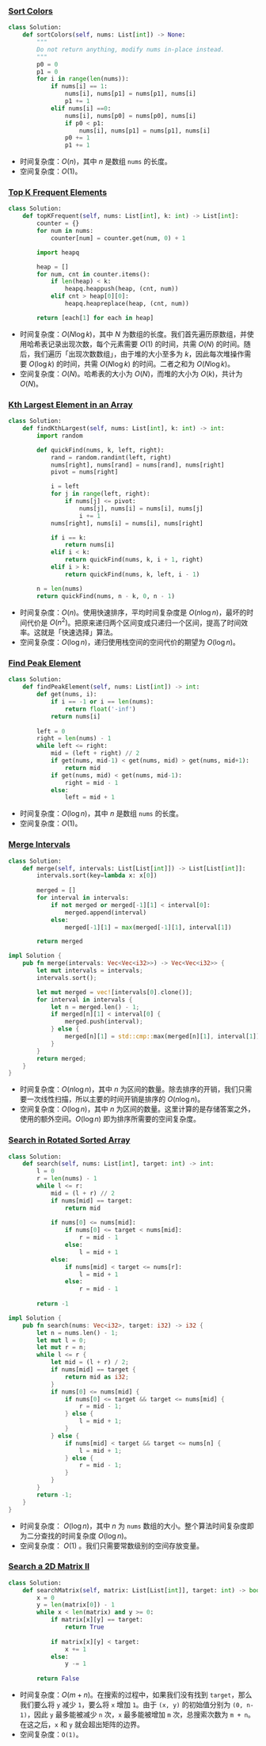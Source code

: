 ### [Sort Colors](https://leetcode.cn/problems/sort-colors/)

```python
class Solution:
    def sortColors(self, nums: List[int]) -> None:
        """
        Do not return anything, modify nums in-place instead.
        """
        p0 = 0
        p1 = 0
        for i in range(len(nums)):
            if nums[i] == 1:
                nums[i], nums[p1] = nums[p1], nums[i]
                p1 += 1
            elif nums[i] ==0:
                nums[i], nums[p0] = nums[p0], nums[i]
                if p0 < p1:
                    nums[i], nums[p1] = nums[p1], nums[i]
                p0 += 1
                p1 += 1
```

* 时间复杂度：$O(n)$，其中 $n$ 是数组 `nums` 的长度。
* 空间复杂度：$O(1)$。

### [Top K Frequent Elements](https://leetcode.cn/problems/top-k-frequent-elements/)

```python
class Solution:
    def topKFrequent(self, nums: List[int], k: int) -> List[int]:
        counter = {}
        for num in nums:
            counter[num] = counter.get(num, 0) + 1

        import heapq

        heap = []
        for num, cnt in counter.items():
            if len(heap) < k:
                heapq.heappush(heap, (cnt, num))
            elif cnt > heap[0][0]:
                heapq.heapreplace(heap, (cnt, num))

        return [each[1] for each in heap]
```

* 时间复杂度：$O(N\log k)$，其中 $N$ 为数组的长度。我们首先遍历原数组，并使用哈希表记录出现次数，每个元素需要 $O(1)$ 的时间，共需 $O(N)$ 的时间。随后，我们遍历「出现次数数组」，由于堆的大小至多为 $k$，因此每次堆操作需要 $O(\log k)$ 的时间，共需 $O(N\log k)$ 的时间。二者之和为 $O(N\log k)$。
* 空间复杂度：$O(N)$。哈希表的大小为 $O(N)$，而堆的大小为 $O(k)$，共计为 $O(N)$。

### [Kth Largest Element in an Array](https://leetcode.cn/problems/kth-largest-element-in-an-array/)

```python
class Solution:
    def findKthLargest(self, nums: List[int], k: int) -> int:
        import random

        def quickFind(nums, k, left, right):
            rand = random.randint(left, right)
            nums[right], nums[rand] = nums[rand], nums[right]
            pivot = nums[right]

            i = left
            for j in range(left, right):
                if nums[j] <= pivot:
                    nums[j], nums[i] = nums[i], nums[j]
                    i += 1
            nums[right], nums[i] = nums[i], nums[right]

            if i == k:
                return nums[i]
            elif i < k:
                return quickFind(nums, k, i + 1, right)
            elif i > k:
                return quickFind(nums, k, left, i - 1)

        n = len(nums)
        return quickFind(nums, n - k, 0, n - 1)
```

* 时间复杂度：$O(n)$。使用快速排序，平均时间复杂度是 $O(n \log n)$，最坏的时间代价是 $O(n ^ 2)$。把原来递归两个区间变成只递归一个区间，提高了时间效率。这就是「快速选择」算法。
* 空间复杂度：$O(\log n)$，递归使用栈空间的空间代价的期望为 $O(\log n)$。

### [Find Peak Element](https://leetcode.cn/problems/find-peak-element/)

```python
class Solution:
    def findPeakElement(self, nums: List[int]) -> int:
        def get(nums, i):
            if i == -1 or i == len(nums):
                return float('-inf')
            return nums[i]
        
        left = 0
        right = len(nums) - 1
        while left <= right:
            mid = (left + right) // 2
            if get(nums, mid-1) < get(nums, mid) > get(nums, mid+1):
                return mid
            if get(nums, mid) < get(nums, mid-1):
                right = mid - 1
            else:
                left = mid + 1
```

* 时间复杂度：$O(\log n)$，其中 $n$ 是数组 `nums` 的长度。
* 空间复杂度：$O(1)$。

### [Merge Intervals](https://leetcode.cn/problems/merge-intervals/)

```python
class Solution:
    def merge(self, intervals: List[List[int]]) -> List[List[int]]:
        intervals.sort(key=lambda x: x[0])
        
        merged = []
        for interval in intervals:
            if not merged or merged[-1][1] < interval[0]:
                merged.append(interval)
            else:
                merged[-1][1] = max(merged[-1][1], interval[1])

        return merged
```

```rust
impl Solution {
    pub fn merge(intervals: Vec<Vec<i32>>) -> Vec<Vec<i32>> {
        let mut intervals = intervals;
        intervals.sort();

        let mut merged = vec![intervals[0].clone()];
        for interval in intervals {
            let n = merged.len() - 1;
            if merged[n][1] < interval[0] {
                merged.push(interval);
            } else {
                merged[n][1] = std::cmp::max(merged[n][1], interval[1])
            }
        }
        return merged;
    }
}
```

* 时间复杂度：$O(n\log n)$，其中 $n$ 为区间的数量。除去排序的开销，我们只需要一次线性扫描，所以主要的时间开销是排序的 $O(n\log n)$。
* 空间复杂度：$O(\log n)$，其中 $n$ 为区间的数量。这里计算的是存储答案之外，使用的额外空间。$O(\log n)$ 即为排序所需要的空间复杂度。

### [Search in Rotated Sorted Array](https://leetcode.cn/problems/search-in-rotated-sorted-array/)

```python
class Solution:
    def search(self, nums: List[int], target: int) -> int:
        l = 0
        r = len(nums) - 1
        while l <= r:
            mid = (l + r) // 2
            if nums[mid] == target:
                return mid
            
            if nums[0] <= nums[mid]:
                if nums[0] <= target < nums[mid]:
                    r = mid - 1
                else:
                    l = mid + 1
            else:
                if nums[mid] < target <= nums[r]:
                    l = mid + 1
                else:
                    r = mid - 1
                    
        return -1
```

```rust
impl Solution {
    pub fn search(nums: Vec<i32>, target: i32) -> i32 {
        let n = nums.len() - 1;
        let mut l = 0;
        let mut r = n;
        while l <= r {
            let mid = (l + r) / 2;
            if nums[mid] == target {
                return mid as i32;
            }
            if nums[0] <= nums[mid] {
                if nums[0] <= target && target <= nums[mid] {
                    r = mid - 1;
                } else {
                    l = mid + 1;
                }
            } else {
                if nums[mid] < target && target <= nums[n] {
                    l = mid + 1;
                } else {
                    r = mid - 1;
                }
            }
        }
        return -1;
    }
}
```

* 时间复杂度： $O(\log n)$，其中 $n$ 为 `nums` 数组的大小。整个算法时间复杂度即为二分查找的时间复杂度 $O(\log n)$。
* 空间复杂度： $O(1)$ 。我们只需要常数级别的空间存放变量。
        
### [Search a 2D Matrix II](https://leetcode.cn/problems/search-a-2d-matrix-ii/)

```python
class Solution:
    def searchMatrix(self, matrix: List[List[int]], target: int) -> bool:
        x = 0
        y = len(matrix[0]) - 1
        while x < len(matrix) and y >= 0:
            if matrix[x][y] == target:
                return True
            
            if matrix[x][y] < target:
                x += 1
            else:
                y -= 1
                
        return False
```

* 时间复杂度：$O(m+n)$。在搜索的过程中，如果我们没有找到 `target`，那么我们要么将 `y` 减少 `1`，要么将 `x` 增加 `1`。由于 `(x, y)` 的初始值分别为 `(0, n-1)`，因此 `y` 最多能被减少 `n` 次，`x` 最多能被增加 `m` 次，总搜索次数为 `m + n`。在这之后，`x` 和 `y` 就会超出矩阵的边界。
* 空间复杂度：`O(1)`。
